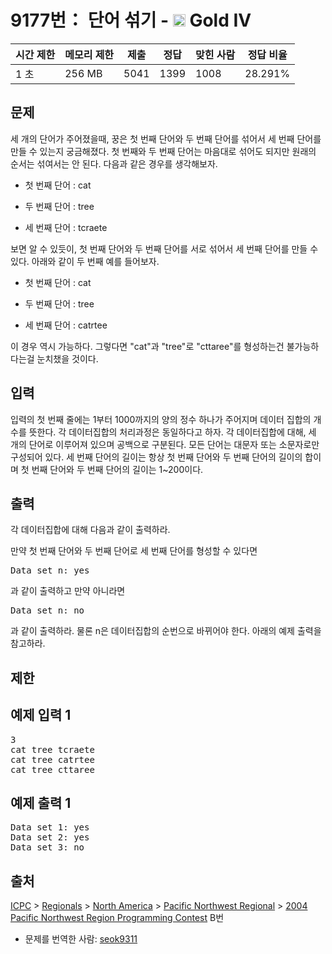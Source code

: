 # 9177번： 단어 섞기 - <img src="https://static.solved.ac/tier_small/12.svg" style="height:20px" /> Gold IV



| 시간 제한 | 메모리 제한 | 제출 | 정답 | 맞힌 사람 | 정답 비율 |
| --- | --- | --- | --- | --- | --- |
| 1 초 | 256 MB | 5041 | 1399 | 1008 | 28.291% |
## 문제

세 개의 단어가 주어졌을때, 꿍은 첫 번째 단어와 두 번째 단어를 섞어서 세 번째 단어를 만들 수 있는지 궁금해졌다. 첫 번째와 두 번째 단어는 마음대로 섞어도 되지만 원래의 순서는 섞여서는 안 된다. 다음과 같은 경우를 생각해보자.

- 첫 번째 단어 : cat

- 두 번째 단어 : tree

- 세 번째 단어 : tcraete

보면 알 수 있듯이, 첫 번째 단어와 두 번째 단어를 서로 섞어서 세 번째 단어를 만들 수 있다. 아래와 같이 두 번째 예를 들어보자.

- 첫 번째 단어 : cat

- 두 번째 단어 : tree

- 세 번째 단어 : catrtee

이 경우 역시 가능하다. 그렇다면 "cat"과 "tree"로 "cttaree"를 형성하는건 불가능하다는걸 눈치챘을 것이다.

## 입력

입력의 첫 번째 줄에는 1부터 1000까지의 양의 정수 하나가 주어지며 데이터 집합의 개수를 뜻한다. 각 데이터집합의 처리과정은 동일하다고 하자. 각 데이터집합에 대해, 세 개의 단어로 이루어져 있으며 공백으로 구분된다. 모든 단어는 대문자 또는 소문자로만 구성되어 있다. 세 번째 단어의 길이는 항상 첫 번째 단어와 두 번째 단어의 길이의 합이며 첫 번째 단어와 두 번째 단어의 길이는 1~200이다.

## 출력

각 데이터집합에 대해 다음과 같이 출력하라.

만약 첫 번째 단어와 두 번째 단어로 세 번째 단어를 형성할 수 있다면

<pre>Data set n: yes</pre>
과 같이 출력하고 만약 아니라면

<pre>Data set n: no</pre>
과 같이 출력하라. 물론 n은 데이터집합의 순번으로 바뀌어야 한다. 아래의 예제 출력을 참고하라.

## 제한

## 예제 입력 1

<pre>3
cat tree tcraete
cat tree catrtee
cat tree cttaree
</pre>
## 예제 출력 1

<pre>Data set 1: yes
Data set 2: yes
Data set 3: no
</pre>
## 출처

[ICPC](/category/1) > [Regionals](/category/7) > [North America](/category/8) > [Pacific Northwest Regional](/category/33) > [2004 Pacific Northwest Region Programming Contest](/category/detail/1105) B번

- 문제를 번역한 사람: [seok9311](/user/seok9311)